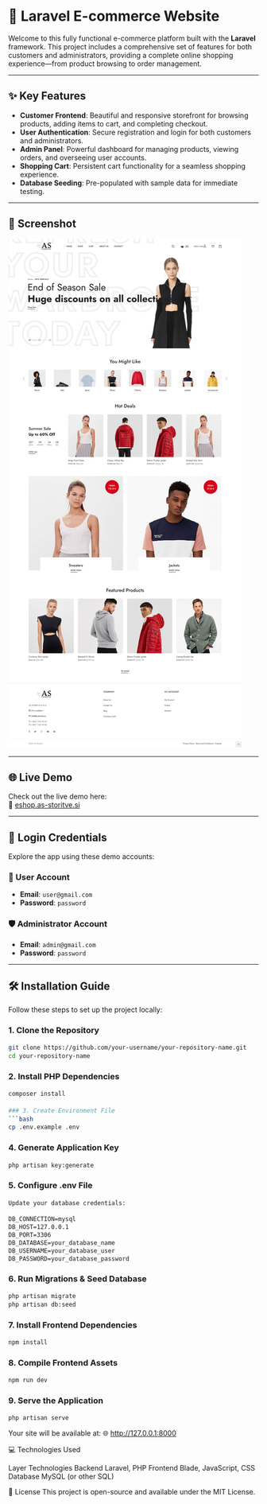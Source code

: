 # 🚀 Laravel E-commerce Website

Welcome to this fully functional e-commerce platform built with the **Laravel** framework. This project includes a comprehensive set of features for both customers and administrators, providing a complete online shopping experience—from product browsing to order management.

---

## ✨ Key Features

- **Customer Frontend**: Beautiful and responsive storefront for browsing products, adding items to cart, and completing checkout.
- **User Authentication**: Secure registration and login for both customers and administrators.
- **Admin Panel**: Powerful dashboard for managing products, viewing orders, and overseeing user accounts.
- **Shopping Cart**: Persistent cart functionality for a seamless shopping experience.
- **Database Seeding**: Pre-populated with sample data for immediate testing.

---

## 📸 Screenshot

![Screenshot](https://github.com/anze25/eshop/blob/e1d1a64ba4aeab91654d74c9bb5ff3c12ef8e19a/Screenshot.jpg)

---

## 🌐 Live Demo

Check out the live demo here:  
🔗 [eshop.as-storitve.si](http://eshop.as-storitve.si)

---

## 🔑 Login Credentials

Explore the app using these demo accounts:

### 👤 User Account
- **Email**: `user@gmail.com`  
- **Password**: `password`

### 🛡️ Administrator Account
- **Email**: `admin@gmail.com`  
- **Password**: `password`

---

## 🛠️ Installation Guide

Follow these steps to set up the project locally:

### 1. Clone the Repository
```bash
git clone https://github.com/your-username/your-repository-name.git
cd your-repository-name

```
### 2. Install PHP Dependencies
```bash
composer install

### 3. Create Environment File
```bash
cp .env.example .env
```
### 4. Generate Application Key
```bash
php artisan key:generate
```
### 5. Configure .env File
```Env
Update your database credentials:

DB_CONNECTION=mysql
DB_HOST=127.0.0.1
DB_PORT=3306
DB_DATABASE=your_database_name
DB_USERNAME=your_database_user
DB_PASSWORD=your_database_password
```
### 6. Run Migrations & Seed Database
```bash
php artisan migrate
php artisan db:seed
```
### 7. Install Frontend Dependencies
```bash
npm install
```
### 8. Compile Frontend Assets
```bash
npm run dev
```
### 9. Serve the Application
```bash
php artisan serve
```
Your site will be available at: 🌐 http://127.0.0.1:8000

💻 Technologies Used

Layer	Technologies
Backend	Laravel, PHP
Frontend	Blade, JavaScript, CSS
Database	MySQL (or other SQL)

📄 License
This project is open-source and available under the MIT License.



